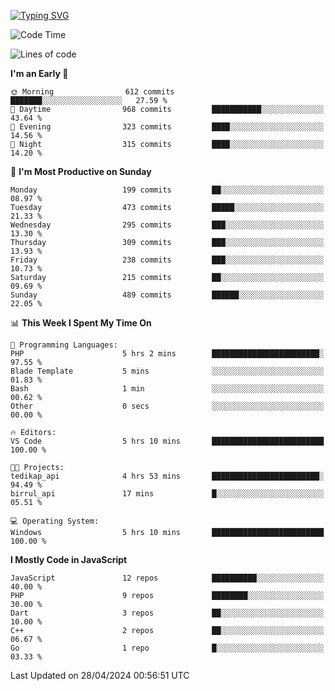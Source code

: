 [![Typing SVG](https://readme-typing-svg.demolab.com?font=Fira+Code&pause=1000&color=F7F7F7&random=false&width=435&lines=Hi+%F0%9F%91%8B%2C+I'm+Rafiu+Sidqi;Junior+Backend+Developer)](https://git.io/typing-svg)
<!--START_SECTION:waka-->
![Code Time](http://img.shields.io/badge/Code%20Time-193%20hrs%2011%20mins-blue)

![Lines of code](https://img.shields.io/badge/From%20Hello%20World%20I%27ve%20Written-831.3%20thousand%20lines%20of%20code-blue)

**I'm an Early 🐤** 

```text
🌞 Morning                612 commits         ███████░░░░░░░░░░░░░░░░░░   27.59 % 
🌆 Daytime                968 commits         ███████████░░░░░░░░░░░░░░   43.64 % 
🌃 Evening                323 commits         ████░░░░░░░░░░░░░░░░░░░░░   14.56 % 
🌙 Night                  315 commits         ████░░░░░░░░░░░░░░░░░░░░░   14.20 % 
```
📅 **I'm Most Productive on Sunday** 

```text
Monday                   199 commits         ██░░░░░░░░░░░░░░░░░░░░░░░   08.97 % 
Tuesday                  473 commits         █████░░░░░░░░░░░░░░░░░░░░   21.33 % 
Wednesday                295 commits         ███░░░░░░░░░░░░░░░░░░░░░░   13.30 % 
Thursday                 309 commits         ███░░░░░░░░░░░░░░░░░░░░░░   13.93 % 
Friday                   238 commits         ███░░░░░░░░░░░░░░░░░░░░░░   10.73 % 
Saturday                 215 commits         ██░░░░░░░░░░░░░░░░░░░░░░░   09.69 % 
Sunday                   489 commits         ██████░░░░░░░░░░░░░░░░░░░   22.05 % 
```


📊 **This Week I Spent My Time On** 

```text
💬 Programming Languages: 
PHP                      5 hrs 2 mins        ████████████████████████░   97.55 % 
Blade Template           5 mins              ░░░░░░░░░░░░░░░░░░░░░░░░░   01.83 % 
Bash                     1 min               ░░░░░░░░░░░░░░░░░░░░░░░░░   00.62 % 
Other                    0 secs              ░░░░░░░░░░░░░░░░░░░░░░░░░   00.00 % 

🔥 Editors: 
VS Code                  5 hrs 10 mins       █████████████████████████   100.00 % 

🐱‍💻 Projects: 
tedikap_api              4 hrs 53 mins       ████████████████████████░   94.49 % 
birrul_api               17 mins             █░░░░░░░░░░░░░░░░░░░░░░░░   05.51 % 

💻 Operating System: 
Windows                  5 hrs 10 mins       █████████████████████████   100.00 % 
```

**I Mostly Code in JavaScript** 

```text
JavaScript               12 repos            ██████████░░░░░░░░░░░░░░░   40.00 % 
PHP                      9 repos             ████████░░░░░░░░░░░░░░░░░   30.00 % 
Dart                     3 repos             ██░░░░░░░░░░░░░░░░░░░░░░░   10.00 % 
C++                      2 repos             ██░░░░░░░░░░░░░░░░░░░░░░░   06.67 % 
Go                       1 repo              █░░░░░░░░░░░░░░░░░░░░░░░░   03.33 % 
```




 Last Updated on 28/04/2024 00:56:51 UTC
<!--END_SECTION:waka-->
